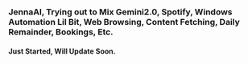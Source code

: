 ### JennaAI, Trying out to Mix Gemini2.0, Spotify, Windows Automation Lil Bit, Web Browsing, Content Fetching, Daily Remainder, Bookings, Etc.

#### Just Started, Will Update Soon.